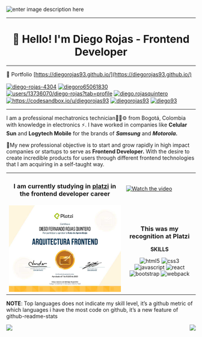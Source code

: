 ![enter image description here](https://2vtt903fz7pzurynz13hoiq1-wpengine.netdna-ssl.com/wp-content/uploads/2017/01/JavaScript.gif)

------------

<h1 align="center">👋 Hello! I'm Diego Rojas - Frontend Developer</h1>

------------

💼 Portfolio [https://diegorojas93.github.io/](https://diegorojas93.github.io/)

<p align="left">
<a href="https://linkedin.com/in/diego-rojas-4304" target="blank"><img align="center" src="https://cdn.jsdelivr.net/npm/simple-icons@3.0.1/icons/linkedin.svg" alt="diego-rojas-4304" height="20" width="20" /></a>
<a href="https://twitter.com/diegoro65061830" target="blank"><img align="center" src="https://cdn.jsdelivr.net/npm/simple-icons@3.0.1/icons/twitter.svg" alt="diegoro65061830" height="20" width="20" /></a>
<a href="https://stackoverflow.com/users/13736070/diego-rojas?tab=profile" target="blank"><img align="center" src="https://cdn.jsdelivr.net/npm/simple-icons@3.0.1/icons/stackoverflow.svg" alt="users/13736070/diego-rojas?tab=profile" height="20" width="20" /></a>
<a href="https://fb.com/diego.rojasquintero" target="blank"><img align="center" src="https://cdn.jsdelivr.net/npm/simple-icons@3.0.1/icons/facebook.svg" alt="diego.rojasquintero" height="20" width="20" /></a>
<a href="https://codesandbox.io/u/diegorojas93" target="blank"><img align="center" src="https://cdn.jsdelivr.net/npm/simple-icons@3.0.1/icons/codesandbox.svg" alt="https://codesandbox.io/u/diegorojas93" height="20" width="20" /></a>
<a href="https://codepen.io/diegorojas93" target="blank"><img align="center" src="https://cdn.jsdelivr.net/npm/simple-icons@3.0.1/icons/codepen.svg" alt="diegorojas93" height="20" width="20" /></a>
<a href="https://dribbble.com/diego93" target="blank"><img align="center" src="https://cdn.jsdelivr.net/npm/simple-icons@3.0.1/icons/dribbble.svg" alt="diego93" height="20" width="20" /></a>
</p>

------------

I am a professional mechatronics technician👨‍🎓⚙ from Bogotá, Colombia with knowledge in electronics ⚡. I have worked in companies like **Celular Sun** and  **Logytech Mobile** for the brands of ***Samsung*** and ***Motorola.***

🚀My new professional objective is to start and grow rapidly in high impact companies or startups to serve as **Frontend Developer.** With the desire to create incredible products for users through different frontend technologies that I am acquiring in a self-taught way.

|  |  |
|--|--|
| <h3 align="center"> I am currently studying in [platzi](https://platzi.com/) in the frontend developer career </h3> | [![Watch the video](https://img.youtube.com/vi/ZYmIUiK8ZQI/maxresdefault.jpg)](https://youtu.be/ZYmIUiK8ZQI) |
| [![Diploma](https://github.com/DiegoRojas93/DiegoRojas93/blob/master/src/images/download.png "Diploma")](https://platzi.com/@Diego-Rojas4304/ruta/7-arquitecto/diploma/detalle/ "Diploma") | <h3 align="center"> This was my recognition at Platzi </h3> <p align="center"> <strong>SKILLS</strong> </p> <p align="center"><img src="https://konpa.github.io/devicon/devicon.git/icons/html5/html5-original-wordmark.svg" alt="html5" width="20" height="20"/> <img src="https://konpa.github.io/devicon/devicon.git/icons/css3/css3-original-wordmark.svg" alt="css3" width="20" height="20"/> <img src="https://konpa.github.io/devicon/devicon.git/icons/javascript/javascript-original.svg" alt="javascript" width="20" height="20"/> <img src="https://konpa.github.io/devicon/devicon.git/icons/react/react-original-wordmark.svg" alt="react" width="20" height="20"/> <img src="https://konpa.github.io/devicon/devicon.git/icons/bootstrap/bootstrap-plain.svg" alt="bootstrap" width="20" height="20"/> <img src="https://konpa.github.io/devicon/devicon.git/icons/webpack/webpack-original.svg" alt="webpack" width="20" height="20"/></p>|

**NOTE**: Top languages does not indicate my skill level, it’s a github metric of which languages i have the most code on github, it’s a new feature of github-readme-stats

<img align="left" src="https://github-readme-stats.anuraghazra1.vercel.app/api/top-langs/?username=DiegoRojas93&theme=tokyonight" />
<img align="right" src="https://github-readme-stats.vercel.app/api?username=DiegoRojas93&show_icons=true&theme=tokyonight" />